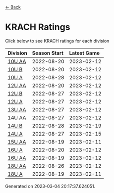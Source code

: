 [<- Back](../readme.md)
# KRACH Ratings
Click below to see KRACH ratings for each division

| Division | Season Start | Latest Game |
| :-- | :-- | :-- |
| [10U AA](10U-AA-ratings.md) | 2022-08-20 | 2023-02-12 |
| [10U B](10U-B-ratings.md) | 2022-08-20 | 2023-02-12 |
| [10U A](10U-A-ratings.md) | 2022-08-28 | 2023-02-12 |
| [12U AA](12U-AA-ratings.md) | 2022-08-20 | 2023-02-12 |
| [12U B](12U-B-ratings.md) | 2022-08-27 | 2023-02-12 |
| [12U A](12U-A-ratings.md) | 2022-08-27 | 2023-02-12 |
| [13U AA](13U-AA-ratings.md) | 2022-08-27 | 2023-02-12 |
| [14U AA](14U-AA-ratings.md) | 2022-08-27 | 2023-02-12 |
| [14U B](14U-B-ratings.md) | 2022-08-28 | 2023-02-19 |
| [14U A](14U-A-ratings.md) | 2022-08-27 | 2023-02-15 |
| [15U AA](15U-AA-ratings.md) | 2022-08-19 | 2023-02-11 |
| [16U A](16U-A-ratings.md) | 2022-08-20 | 2023-02-12 |
| [16U AA](16U-AA-ratings.md) | 2022-08-19 | 2023-02-12 |
| [18U AA](18U-AA-ratings.md) | 2022-08-26 | 2023-02-12 |
| [18U A](18U-A-ratings.md) | 2022-08-19 | 2023-02-11 |

Generated on 2023-03-04 20:17:37.624051.
